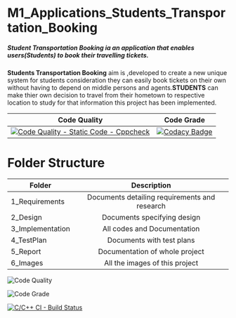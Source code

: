 # M1_Applications_Students_Transportation_Booking
   ##### Student Transportation Booking ia an application that enables users(Students) to book their travelling tickets. 
   __Students Transportation Booking__ aim is ,developed to create a new unique system for students consideration they can easily book tickets on 
  their own without having to depend on middle persons and agents.__STUDENTS__ can make thier own decision to travel from their hometown 
  to respective location to study for that information this project has been implemented.
  
| Code Quality | Code Grade |
|------| ------|
 | [![Code Quality - Static Code - Cppcheck](https://github.com/Tamil-rugan/M1_Applications_Students_Transportation_Booking/actions/workflows/cppcheck.yml/badge.svg)](https://github.com/Tamil-rugan/M1_Applications_Students_Transportation_Booking/actions/workflows/cppcheck.yml) | [![Codacy Badge](https://app.codacy.com/project/badge/Grade/cc0e180aadbd4c63bfbb5fafbb3d9f98)](https://www.codacy.com/gh/Tamil-rugan/M1_Applications_Students_Transportation_Booking/dashboard?utm_source=github.com&amp;utm_medium=referral&amp;utm_content=Tamil-rugan/M1_Applications_Students_Transportation_Booking&amp;utm_campaign=Badge_Grade) |
  
  # Folder Structure
| Folder   |      Description     |  
|----------|:-------------:|
| 1_Requirements |  Documents detailing requirements and research |
| 2_Design |    Documents specifying design  | 
| 3_Implementation |   All codes and Documentation  |
| 4_TestPlan |  Documents with test plans |
| 5_Report |    Documentation of whole project  | 
| 6_Images |    All the images of this project  |

![Code Quality](https://api.codiga.io/project/29919/score/svg)

![Code Grade](https://api.codiga.io/project/29919/status/svg)

[![C/C++ CI - Build Status](https://github.com/Tamil-rugan/M1_Applications_Students_Transportation_Booking/actions/workflows/c-cpp.yml/badge.svg)](https://github.com/Tamil-rugan/M1_Applications_Students_Transportation_Booking/actions/workflows/c-cpp.yml)
